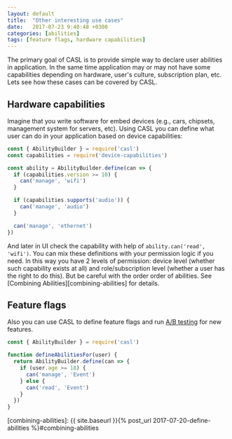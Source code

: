 ```yaml
---
layout: default
title:  "Other interesting use cases"
date:   2017-07-23 9:40:48 +0300
categories: [abilities]
tags: [feature flags, hardware capabilities]
---
```


The primary goal of CASL is to provide simple way to declare user abilities in application. In the same time application may or may not have some capabilities depending on hardware, user's culture, subscription plan, etc. Lets see how these cases can be covered by CASL.

## Hardware capabilities

Imagine that you write software for embed devices (e.g., cars, chipsets, management system for servers, etc). Using CASL you can define what user can do
in your application based on device capabilities:

```js
const { AbilityBuilder } = require('casl')
const capabilities = require('device-capabilities')

const ability = AbilityBuilder.define(can => {
  if (capabilities.version >= 10) {
    can('manage', 'wifi')
  }

  if (capabilities.supports('audio')) {
    can('manage', 'audio')
  }

  can('manage', 'ethernet')
})
```

And later in UI check the capability with help of `ability.can('read', 'wifi')`. You can mix these definitions with your permission logic if you need. In this way you have 2 levels of permission: device level (whether such capability exists at all) and role/subscription level (whether a user has the right to do this). But be careful with the order order of abilities. See [Combining Abilities][combining-abilities] for details.

## Feature flags

Also you can use CASL to define feature flags and run [A/B testing](https://en.wikipedia.org/wiki/A/B_testing) for new features.

```js
const { AbilityBuilder } = require('casl')

function defineAbilitiesFor(user) {
  return AbilityBuilder.define(can => {
    if (user.age >= 18) {
      can('manage', 'Event')
    } else {
      can('read', 'Event')
    }
  })
}
```

[combining-abilities]: {{ site.baseurl }}{% post_url 2017-07-20-define-abilities %}#combining-abilities

